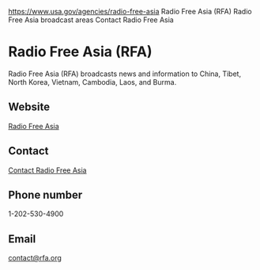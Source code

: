 

https://www.usa.gov/agencies/radio-free-asia
Radio Free Asia (RFA)
Radio Free Asia broadcast areas
Contact Radio Free Asia

Radio Free Asia (RFA)
=====================

Radio Free Asia (RFA) broadcasts news and information to China, Tibet, North Korea, Vietnam, Cambodia, Laos, and Burma.

Website
-------

[Radio Free Asia](http://www.rfa.org/)

Contact
-------

[Contact Radio Free Asia](http://www.rfa.org/english/about/contact.html)

Phone number
------------

1-202-530-4900

Email
-----

[contact@rfa.org](mailto:contact@rfa.org)
